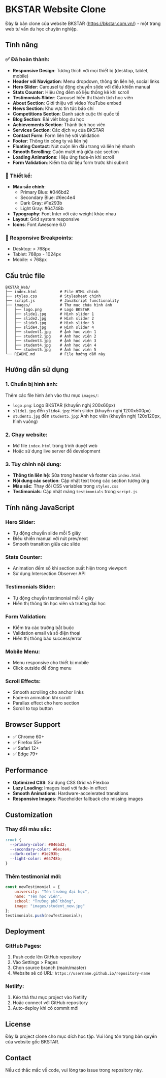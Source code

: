 # BKSTAR Website Clone

Đây là bản clone của website BKSTAR (https://bkstar.com.vn/) - một trang web tư vấn du học chuyên nghiệp.

## Tính năng

### ✅ Đã hoàn thành:
- **Responsive Design**: Tương thích với mọi thiết bị (desktop, tablet, mobile)
- **Header với Navigation**: Menu dropdown, thông tin liên hệ, social links
- **Hero Slider**: Carousel tự động chuyển slide với điều khiển manual
- **Stats Counter**: Hiệu ứng đếm số liệu thống kê khi scroll
- **Testimonials Slider**: Carousel hiển thị thành tích học viên
- **About Section**: Giới thiệu với video YouTube embed
- **News Section**: Khu vực tin tức báo chí
- **Competitions Section**: Danh sách cuộc thi quốc tế
- **Blog Section**: Bài viết blog du học
- **Achievements Section**: Thành tích học viên
- **Services Section**: Các dịch vụ của BKSTAR
- **Contact Form**: Form liên hệ với validation
- **Footer**: Thông tin công ty và liên hệ
- **Floating Contact**: Nút cuộn lên đầu trang và liên hệ nhanh
- **Smooth Scrolling**: Cuộn mượt mà giữa các section
- **Loading Animations**: Hiệu ứng fade-in khi scroll
- **Form Validation**: Kiểm tra dữ liệu form trước khi submit

### 🎨 Thiết kế:
- **Màu sắc chính**:
  - Primary Blue: #046bd2
  - Secondary Blue: #6ec4e4
  - Dark Gray: #1e293b
  - Light Gray: #64748b
- **Typography**: Font Inter với các weight khác nhau
- **Layout**: Grid system responsive
- **Icons**: Font Awesome 6.0

### 📱 Responsive Breakpoints:
- Desktop: > 768px
- Tablet: 768px - 1024px
- Mobile: < 768px

## Cấu trúc file

```
BKSTAR_Web/
├── index.html          # File HTML chính
├── styles.css          # Stylesheet chính
├── script.js           # JavaScript functionality
├── images/             # Thư mục chứa hình ảnh
│   ├── logo.png        # Logo BKSTAR
│   ├── slide1.jpg      # Hình slider 1
│   ├── slide2.jpg      # Hình slider 2
│   ├── slide3.jpg      # Hình slider 3
│   ├── slide4.jpg      # Hình slider 4
│   ├── student1.jpg    # Ảnh học viên 1
│   ├── student2.jpg    # Ảnh học viên 2
│   ├── student3.jpg    # Ảnh học viên 3
│   ├── student4.jpg    # Ảnh học viên 4
│   └── student5.jpg    # Ảnh học viên 5
└── README.md           # File hướng dẫn này
```

## Hướng dẫn sử dụng

### 1. Chuẩn bị hình ảnh:
Thêm các file hình ảnh vào thư mục `images/`:
- `logo.png`: Logo BKSTAR (khuyến nghị 200x60px)
- `slide1.jpg` đến `slide4.jpg`: Hình slider (khuyến nghị 1200x500px)
- `student1.jpg` đến `student5.jpg`: Ảnh học viên (khuyến nghị 120x120px, hình vuông)

### 2. Chạy website:
- Mở file `index.html` trong trình duyệt web
- Hoặc sử dụng live server để development

### 3. Tùy chỉnh nội dung:
- **Thông tin liên hệ**: Sửa trong header và footer của `index.html`
- **Nội dung các section**: Cập nhật text trong các section tương ứng
- **Màu sắc**: Thay đổi CSS variables trong `styles.css`
- **Testimonials**: Cập nhật mảng `testimonials` trong `script.js`

## Tính năng JavaScript

### Hero Slider:
- Tự động chuyển slide mỗi 5 giây
- Điều khiển manual với nút prev/next
- Smooth transition giữa các slide

### Stats Counter:
- Animation đếm số khi section xuất hiện trong viewport
- Sử dụng Intersection Observer API

### Testimonials Slider:
- Tự động chuyển testimonial mỗi 4 giây
- Hiển thị thông tin học viên và trường đại học

### Form Validation:
- Kiểm tra các trường bắt buộc
- Validation email và số điện thoại
- Hiển thị thông báo success/error

### Mobile Menu:
- Menu responsive cho thiết bị mobile
- Click outside để đóng menu

### Scroll Effects:
- Smooth scrolling cho anchor links
- Fade-in animation khi scroll
- Parallax effect cho hero section
- Scroll to top button

## Browser Support

- ✅ Chrome 60+
- ✅ Firefox 55+
- ✅ Safari 12+
- ✅ Edge 79+

## Performance

- **Optimized CSS**: Sử dụng CSS Grid và Flexbox
- **Lazy Loading**: Images load với fade-in effect
- **Smooth Animations**: Hardware-accelerated transitions
- **Responsive Images**: Placeholder fallback cho missing images

## Customization

### Thay đổi màu sắc:
```css
:root {
  --primary-color: #046bd2;
  --secondary-color: #6ec4e4;
  --dark-color: #1e293b;
  --light-color: #64748b;
}
```

### Thêm testimonial mới:
```javascript
const newTestimonial = {
    university: "Tên trường đại học",
    name: "Tên học viên",
    school: "Trường phổ thông",
    image: "images/student_new.jpg"
};
testimonials.push(newTestimonial);
```

## Deployment

### GitHub Pages:
1. Push code lên GitHub repository
2. Vào Settings > Pages
3. Chọn source branch (main/master)
4. Website sẽ có URL: `https://username.github.io/repository-name`

### Netlify:
1. Kéo thả thư mục project vào Netlify
2. Hoặc connect với GitHub repository
3. Auto-deploy khi có commit mới

## License

Đây là project clone cho mục đích học tập. Vui lòng tôn trọng bản quyền của website gốc BKSTAR.

## Contact

Nếu có thắc mắc về code, vui lòng tạo issue trong repository này.